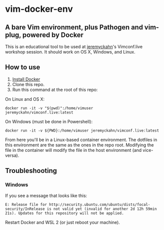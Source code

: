 # vim-docker-env

## A bare Vim environment, plus Pathogen and vim-plug, powered by Docker

This is an educational tool to be used at [jeremyckahn](https://github.com/jeremyckahn)'s Vimconf.live workshop session. It should work on OS X, Windows, and Linux.

## How to use

1. [Install Docker](https://docs.docker.com/get-docker/)
2. Clone this repo.
3. Run this command at the root of this repo:

On Linux and OS X:

```
docker run -it -v "$(pwd)":/home/vimuser jeremyckahn/vimconf.live:latest
```

On Windows (must be done in Powershell):

```
docker run -it -v ${PWD}:/home/vimuser jeremyckahn/vimconf.live:latest
```


From here you'll be in a Linux-based container environment. The dotfiles in this environment are the same as the ones in the repo root. Modifying the file in the container will modify the file in the host environment (and vice-versa).

## Troubleshooting

### Windows

If you see a message that looks like this:


```
E: Release file for http://security.ubuntu.com/ubuntu/dists/focal-security/InRelease is not valid yet (invalid for another 2d 12h 59min 21s). Updates for this repository will not be applied.
```

Restart Docker and WSL 2 (or just reboot your machine).
